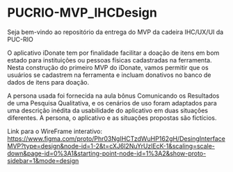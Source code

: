 # PUCRIO-MVP_IHCDesign
Seja bem-vindo ao repositório da entrega do MVP da cadeira IHC/UX/UI da PUC-RIO

O aplicativo iDonate tem por finalidade facilitar a doação de itens em bom estado para instituições ou pessoas físicas cadastradas na ferramenta. Nesta construção do primeiro MVP do iDonate, vamos permitir que os usuários se cadastrem na ferramenta e incluam donativos no banco de dados de itens para doação.

A persona usada foi fornecida na aula bônus Comunicando os Resultados de uma Pesquisa Qualitativa, e os cenários de uso foram adaptados para uma descrição inédita da usabilidade do aplicativo em duas situações diferentes. A persona, o aplicativo e as situações propostas são fictícios.


Link para o WireFrame interativo:
https://www.figma.com/proto/Phr03NgIHCTzdWuHP162gH/DesingInterfaceMVP?type=design&node-id=1-2&t=cXJ6l2NuYrUzlEcK-1&scaling=scale-down&page-id=0%3A1&starting-point-node-id=1%3A2&show-proto-sidebar=1&mode=design
